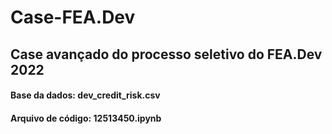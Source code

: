# Case-FEA.Dev
## Case avançado do processo seletivo do FEA.Dev 2022

#### Base da dados: dev_credit_risk.csv
#### Arquivo de código: 12513450.ipynb
